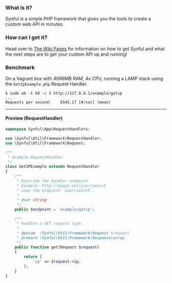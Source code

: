### What is it?		
Synful is a simple PHP framework that gives you the tools to create a custom web API in minutes.
		
### How can I get it?		
Head over to [The Wiki Pages](http://github.com/nathan-fiscaletti/synful/wiki) for information on how to get Synful and what the next steps are to get your custom API up and running!

### Benchmark

On a Vagrant box with 4096MB RAM, 4x CPU, running a LAMP stack using the `GetIpExample.php` Request Handler.

```
$ sudo ab -t 60 -c 5 http://127.0.0.1/example/getip
...
Requests per second:    6545.17 [#/sec] (mean)
```

---

#### Preview (RequestHandler)

```php
namespace Synful\App\RequestHandlers;

use \Synful\Util\Framework\RequestHandler;
use \Synful\Util\Framework\Request;

/**
 * Example RequestHandler.
 */
class GetIPExample extends RequestHandler
{
    /**
     * Override the handler endpoint
     * Example: http://myapi.net/user/search
     * uses the endpoint `user/search`.
     *
     * @var string
     */
    public $endpoint = 'example/getip';

    /**
     * Handles a GET request type.
     *
     * @param  \Synful\Util\Framework\Request $request
     * @return \Synful\Util\Framework\Response|array
     */
    public function get(Request $request)
    {
        return [
            'ip' => $request->ip,
        ];
    }
}
```
